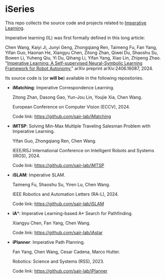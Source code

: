 # iSeries

This repo collects the source code and projects related to [Imperative Learning](http://sairlab.org/iseries/).

Imperative learning (IL) was first formally defined in this long article:


Chen Wang, Kaiyi Ji, Junyi Geng, Zhongqiang Ren, Taimeng Fu, Fan Yang, Yifan Guo, Haonan He, Xiangyu Chen, Zitong Zhan, Qiwei Du, Shaoshu Su, Bowen Li, Yuheng Qiu, Yi Du, Qihang Li, Yifan Yang, Xiao Lin, Zhipeng Zhao. "[Imperative Learning: A Self-supervised Neural-Symbolic Learning Framework for Robot Autonomy](https://arxiv.org/pdf/2406.16087)," arXiv preprint arXiv:2406.16087, 2024.

Its source code is (or **will be**) available in the following repositories.

- **iMatching**: Imperative Correspondence Learning.

  Zitong Zhan, Dasong Gao, Yun-Jou Lin, Youjie Xia, Chen Wang.

  European Conference on Computer Vision (ECCV), 2024.

  Code link: https://github.com/sair-lab/iMatching


- **iMTSP**: Solving Min-Max Multiple Traveling Salesman Problem with Imperative Learning.

  Yifan Guo, Zhongqiang Ren, Chen Wang.

  IEEE/RSJ International Conference on Intelligent Robots and Systems (IROS), 2024.

  Code link: https://github.com/sair-lab/iMTSP

- **iSLAM**: Imperative SLAM.

  Taimeng Fu, Shaoshu Su, Yiren Lu, Chen Wang.

  IEEE Robotics and Automation Letters (RA-L), 2024.

  Code link: https://github.com/sair-lab/iSLAM

- **iA***: Imperative Learning-based A* Search for Pathfinding.

  Xiangyu Chen, Fan Yang, Chen Wang.

  Code link: https://github.com/sair-lab/iAstar

- **iPlanner**: Imperative Path Planning.
  
  Fan Yang, Chen Wang, Cesar Cadena, Marco Hutter.

  Robotics: Science and Systems (RSS), 2023.

  Code link: https://github.com/sair-lab/iPlanner

